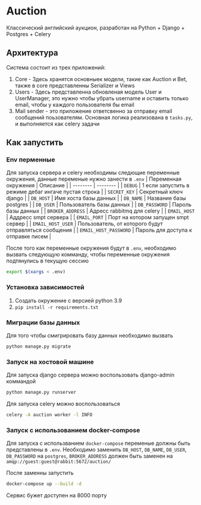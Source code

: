 # Auction
Классический английский аукцион, разработан на Python + Django + Postgres + Celery

## Архитектура
Система состоит из трех приложений:
1. Core - Здесь хранятся основныек модели, такие как Auction и Bet, также в core представленны Serializer и Views
2. Users - Здесь представленна обновленая модель User и UserManager, это нужно чтобы убрать username и оставить только email, чтобы у каждого пользователя бы email
3. Mail sender - это приложение ответсвенно за отправку email сообщений поьзователям. Основная логика реализована в `tasks.py`, и выполняется как celery задачи

## Как запустить

### Env перменные

Для запуска сервера и celery необходимы следющие переменные окружения, данные переменые нужно занести в `.env`
|  Переменная окружения | Описание |
| -------- | -------- |
| `DEBUG` | 1 если запустить в режиме дебаг ингаче пустая строка |
| `SECRET_KEY` | Секретный ключ django |
| `DB_HOST` | Имя хоста базы данных  |
| `DB_NAME` | Название базы postgres |
| `DB_USER` | Пользователь базы данных |
| `DB_PASSWORD` | Пароль базы данных |
| `BROKER_ADDRESS` | Адресс rabbitmq для celery |
| `EMAIL_HOST` | Аддресс smpt сервера |
| `EMAIL_PORT` | Порт на котором запущен smpt сервер |
| `EMAIL_HOST_USER` | Пользователь, от которого будут отправляться сообщения |
| `EMAIL_HOST_PASSWORD` | Пароль для доступа к отправке писем |

После того как переменные окружения будут в `.env`, необходимо вызвать следующую комманду, чтобы переменные окружения подтянулись в текущую сессию
```bash
export $(xargs < .env)
```
### Установка зависимостей
1. Создать окружение с версией python 3.9
2. `pip install -r requirements.txt`

### Миграции базы данных
Для того чтобы смигрировать базу данных необходимо вызвать
```bash
python manage.py migrate
```

### Запуск на хостовой машине
Для запуска django сервера можно воспользовать django-admin коммандой
```bash
python manage.py runserver
```
Для запуска celery можно воспользоваться 
```bash
celery -A auction worker -l INFO
```

### Запуск с использованием docker-compose
Для запуска с использванием `docker-compose` переменые должны быть представлены в `.env`. 
Необходимо заменить `DB_HOST`, `DB_NAME`, `DB_USER`, `DB_PASSWORD` на `postgres`, `BROKER_ADDRESS` должен быть заменен на `amqp://guest:guest@rabbit:5672/auction/`

После заменны запустить 
```bash
docker-compose up --build -d 
```
Сервис бужет доступен на 8000 порту
